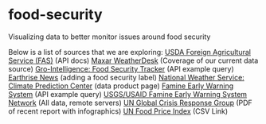 # food-security
Visualizing data to better monitor issues around food security

Below is a list of sources that we are exploring:
[USDA Foreign Agricultural Service (FAS)](https://apps.fas.usda.gov/opendataweb/home) (API docs)
[Maxar WeatherDesk](https://blog.maxar.com/earth-intelligence/2022/maxars-weatherdesk-predicts-a-significant-decline-in-ukrainian-crop-harvests) (Coverage of our current data source)
[Gro-Intelligence: Food Security Tracker](https://community.gro-intelligence.com/food-security-tracker-africa/data/Sudan_Wheat_supply_demand.json) (API example query)
[Earthrise News](https://news.earthrise.media/) (adding a food security label)
[National Weather Service: Climate Prediction Center](https://www.cpc.ncep.noaa.gov/products/international/index.shtml) (data product page)
[Famine Early Warning System](https://fdw.fews.net/api/ipcphasemap/?country_code=CM&collection_date=2022-05-01&format=geojson) (API example query)
[USGS/USAID Famine Early Warning System Network](https://edcintl.cr.usgs.gov/downloads/sciweb1/shared/fews/web/) (All data, remote servers) 
[UN Global Crisis Response Group](https://news.un.org/pages/wp-content/uploads/2022/06/GCRG_2nd-Brief_Jun8_2022_FINAL.pdf?utm_source=United+Nations&utm_medium=Brief&utm_campaign=Global+Crisis+Response) (PDF of recent report with infographics)
[UN Food Price Index](https://www.fao.org/fileadmin/templates/worldfood/Reports_and_docs/Food_price_indices_data_jun369.csv) (CSV Link)